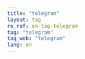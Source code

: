 ```yaml
---
title: "telegram"
layout: tag
ro_ref: en-tag-telegram
tag: "telegram"
tag_web: "telegram"
lang: en
---
```

